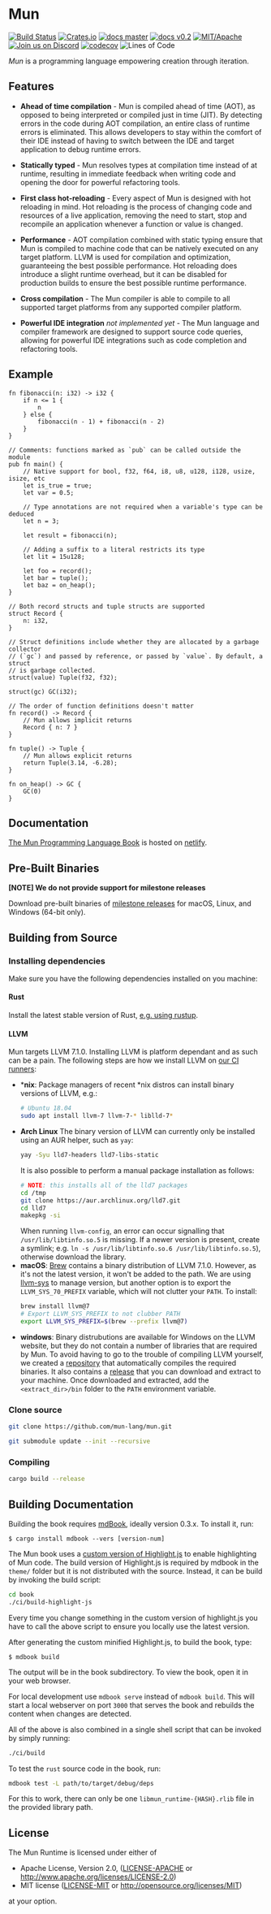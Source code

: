 # Mun

[![Build Status][build-badge]][build]
[![Crates.io][crates-badge]][crates]
[![docs master][docs-master-badge]][docs-master]
[![docs v0.2][docs-v0.2-badge]][docs-v0.2]
[![MIT/Apache][licence-badge]][license]
[![Join us on Discord][discord-badge]][discord]
[![codecov][coverage-badge]][coverage]
![Lines of Code][lines-of-code-badge]

[build-badge]: https://img.shields.io/github/workflow/status/mun-lang/mun/CI
[build]: https://github.com/mun-lang/mun/actions

[crates-badge]: https://img.shields.io/crates/v/mun.svg
[crates]: https://crates.io/crates/mun/

[coverage-badge]: https://img.shields.io/codecov/c/github/mun-lang/mun.svg
[coverage]: https://codecov.io/gh/mun-lang/mun

[docs-master-badge]: https://img.shields.io/badge/docs-master-blue.svg
[docs-master]: https://docs.mun-lang.org/

[docs-v0.2-badge]: https://img.shields.io/badge/docs-v0.2-blue.svg
[docs-v0.2]: https://docs.mun-lang.org/v0.2/

[licence-badge]: https://img.shields.io/badge/license-MIT%20OR%20Apache--2.0-blue
[license]: COPYRIGHT

[discord-badge]: https://img.shields.io/discord/602227728480993281.svg?logo=discord
[discord]: https://discord.gg/SfvvcCU

[lines-of-code-badge]: https://tokei.rs/b1/github/mun-lang/mun?category=code

*Mun* is a programming language empowering creation through iteration.

## Features

- **Ahead of time compilation** - Mun is compiled ahead of time (AOT), as
  opposed to being interpreted or compiled just in time (JIT). By detecting
  errors in the code during AOT compilation, an entire class of runtime errors
  is eliminated. This allows developers to stay within the comfort of their IDE
  instead of having to switch between the IDE and target application to debug
  runtime errors.

- **Statically typed** - Mun resolves types at compilation time instead of at
  runtime, resulting in immediate feedback when writing code and opening the
  door for powerful refactoring tools.

- **First class hot-reloading** - Every aspect of Mun is designed with hot
  reloading in mind. Hot reloading is the process of changing code and resources
  of a live application, removing the need to start, stop and recompile an
  application whenever a function or value is changed.

- **Performance** - AOT compilation combined with static typing ensure that Mun
  is compiled to machine code that can be natively executed on any target
  platform. LLVM is used for compilation and optimization, guaranteeing the best
  possible performance. Hot reloading does introduce a slight runtime overhead,
  but it can be disabled for production builds to ensure the best possible
  runtime performance.

- **Cross compilation** - The Mun compiler is able to compile to all supported
  target platforms from any supported compiler platform.

- **Powerful IDE integration** *not implemented yet* - The Mun language and
  compiler framework are designed to support source code queries, allowing for
  powerful IDE integrations such as code completion and refactoring tools.

## Example

<!-- inline HTML is intentionally used to add the id. This allows retrieval of the HTML -->
<pre language="mun">
<code id="code-sample">fn fibonacci(n: i32) -> i32 {
    if n <= 1 {
        n
    } else {
        fibonacci(n - 1) + fibonacci(n - 2)
    }
}

// Comments: functions marked as `pub` can be called outside the module
pub fn main() {
    // Native support for bool, f32, f64, i8, u8, u128, i128, usize, isize, etc
    let is_true = true;
    let var = 0.5;

    // Type annotations are not required when a variable's type can be deduced
    let n = 3;

    let result = fibonacci(n);

    // Adding a suffix to a literal restricts its type
    let lit = 15u128;

    let foo = record();
    let bar = tuple();
    let baz = on_heap();
}

// Both record structs and tuple structs are supported
struct Record {
    n: i32,
}

// Struct definitions include whether they are allocated by a garbage collector
// (`gc`) and passed by reference, or passed by `value`. By default, a struct
// is garbage collected.
struct(value) Tuple(f32, f32);

struct(gc) GC(i32);

// The order of function definitions doesn't matter
fn record() -> Record {
    // Mun allows implicit returns
    Record { n: 7 }
}

fn tuple() -> Tuple {
    // Mun allows explicit returns
    return Tuple(3.14, -6.28);
}

fn on_heap() -> GC {
    GC(0)
}</code>
</pre>

## Documentation

[The Mun Programming Language Book](https://docs.mun-lang.org/) is hosted on
[netlify](https://www.netlify.com/).

## Pre-Built Binaries

**[NOTE] We do not provide support for milestone releases**

Download pre-built binaries of [milestone
releases](https://github.com/mun-lang/mun/releases) for macOS, Linux, and
Windows (64-bit only).

## Building from Source

### Installing dependencies

Make sure you have the following dependencies installed on you machine:

#### Rust

Install the latest stable version of Rust, [e.g. using
rustup](https://www.rust-lang.org/tools/install). 

#### LLVM

Mun targets LLVM 7.1.0. Installing LLVM is platform dependant and as such can be
a pain. The following steps are how we install LLVM on [our CI
runners](.github/actions/install-llvm/index.js):

* ***nix**: Package managers of recent *nix distros can install binary versions
  of LLVM, e.g.:
  ```bash
  # Ubuntu 18.04
  sudo apt install llvm-7 llvm-7-* liblld-7*
  ```
* **Arch Linux** The binary version of LLVM can currently only be installed
  using an AUR helper, such as `yay`:
  ```bash
  yay -Syu lld7-headers lld7-libs-static
  ```
  It is also possible to perform a manual package installation as follows:
  ```bash
  # NOTE: this installs all of the lld7 packages
  cd /tmp
  git clone https://aur.archlinux.org/lld7.git
  cd lld7
  makepkg -si
  ```
  When running `llvm-config`, an error can occur signalling that
  `/usr/lib/libtinfo.so.5` is missing. If a newer version is present, create a
  symlink; e.g. `ln -s /usr/lib/libtinfo.so.6 /usr/lib/libtinfo.so.5`),
  otherwise download the library.
* **macOS**: [Brew](https://brew.sh/) contains a binary distribution of LLVM
  7.1.0. However, as it's not the latest version, it won't be added to the path.
  We are using [llvm-sys](https://crates.io/crates/llvm-sys) to manage version,
  but another option is to export the `LLVM_SYS_70_PREFIX` variable, which will
  not clutter your `PATH`. To install:
  ```bash
  brew install llvm@7
  # Export LLVM_SYS_PREFIX to not clubber PATH
  export LLVM_SYS_PREFIX=$(brew --prefix llvm@7)
  ```
* **windows**: Binary distrubutions are available for Windows on the LLVM
  website, but they do not contain a number of libraries that are required by
  Mun. To avoid having to go to the trouble of compiling LLVM yourself, we
  created a [repository](https://github.com/mun-lang/llvm-package-windows) that
  automatically compiles the required binaries. It also contains a
  [release](https://github.com/mun-lang/llvm-package-windows/releases/download/v7.1.0/llvm-7.1.0-windows-x64-msvc15.7z)
  that you can download and extract to your machine. Once downloaded and
  extracted, add the `<extract_dir>/bin` folder to the `PATH` environment
  variable.

### Clone source

```bash
git clone https://github.com/mun-lang/mun.git

git submodule update --init --recursive
```

### Compiling

```bash
cargo build --release
```

## Building Documentation

Building the book requires
[mdBook](https://github.com/rust-lang-nursery/mdBook), ideally version 0.3.x. To
install it, run:

```
$ cargo install mdbook --vers [version-num]
```

The Mun book uses a [custom version of
Highlight.js](https://github.com/mun-lang/highlight.js) to enable highlighting
of Mun code. The build version of Highlight.js is required by mdbook in the
`theme/` folder but it is not distributed with the source. Instead, it can be
build by invoking the build script:

```bash
cd book
./ci/build-highlight-js
```

Every time you change something in the custom version of highlight.js you have
to call the above script to ensure you locally use the latest version.

After generating the custom minified Highlight.js, to build the book, type:

```
$ mdbook build 
```

The output will be in the book subdirectory. To view the book, open it in your
web browser.

For local development use `mdbook serve` instead of `mdbook build`. This will
start a local webserver on port `3000` that serves the book and rebuilds the
content when changes are detected.

All of the above is also combined in a single shell script that can be invoked
by simply running:

```bash
./ci/build
```

To test the `rust` source code in the book, run:

```bash
mdbook test -L path/to/target/debug/deps
```

For this to work, there can only be one `libmun_runtime-{HASH}.rlib` file in the
provided library path.

## License

The Mun Runtime is licensed under either of

 * Apache License, Version 2.0, ([LICENSE-APACHE](LICENSE-APACHE) or
   http://www.apache.org/licenses/LICENSE-2.0)
 * MIT license ([LICENSE-MIT](LICENSE-MIT) or
   http://opensource.org/licenses/MIT)
 
 at your option.

